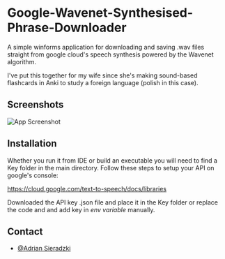 
# Google-Wavenet-Synthesised-Phrase-Downloader

A simple winforms application for downloading and saving .wav files straight from google
cloud's speech synthesis powered by the Wavenet algorithm.

I've put this together for my wife since she's making sound-based flashcards in Anki to
study a foreign language (polish in this case).





## Screenshots

![App Screenshot](https://i.imgur.com/ce5YwMg.png)


## Installation

Whether you run it from IDE or build an executable you will need to find a Key
folder in the main directory. Follow these steps to setup your API on google's console:

https://cloud.google.com/text-to-speech/docs/libraries

Downloaded the API key .json file and place it in the Key folder or replace the code and
and add key in *env variable* manually.
    
## Contact

- [@Adrian Sieradzki](contact@exmachinasoft.com)

